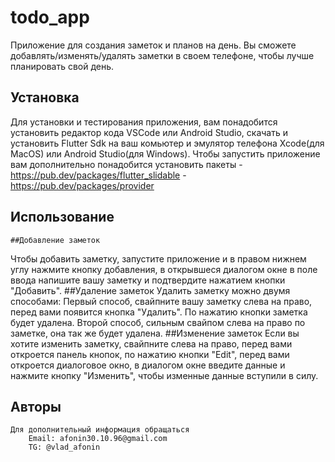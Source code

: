 # todo_app

Приложение для создания заметок и планов на день. Вы сможете добавлять/изменять/удалять заметки в своем телефоне, чтобы лучше планировать свой день.

## Установка
Для установки и тестирования приложения, вам понадобится установить редактор кода VSCode или Android Studio, скачать и установить Flutter Sdk на ваш комьютер и эмулятор телефона Xcode(для MacOS) или Android Studio(для Windows).
Чтобы запустить приложение вам дополнительно понадобится установить пакеты
    - https://pub.dev/packages/flutter_slidable
    - https://pub.dev/packages/provider

## Использование
    ##Добавление заметок
Чтобы добавить заметку, запустите приложение и в правом нижнем углу нажмите кнопку добавления, в открывшеся диалогом окне в поле ввода напишите вашу заметку и подтвердите нажатием кнопки "Добавить". 
    ##Удаление заметок
Удалить заметку можно двумя способами: Первый способ, свайпните вашу заметку слева на право, перед вами появится кнопка "Удалить". По нажатию кнопки заметка будет удалена. Второй способ, сильным свайпом слева на право по заметке, она так же будет удалена.
    ##Изменение заметок
Если вы хотите изменить заметку, свайпните слева на право, перед вами откроется панель кнопок, по нажатию кнопки "Edit", перед вами откроется диалоговое окно, в диалогом окне введите данные и нажмите кнопку "Изменить", чтобы изменные данные вступили в силу. 

## Авторы
    Для дополнительный информация обращаться 
        Email: afonin30.10.96@gmail.com
        TG: @vlad_afonin


